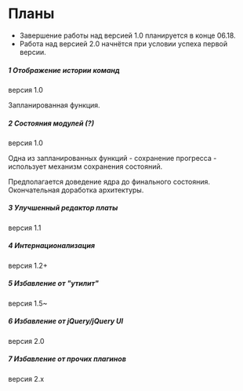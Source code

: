 # Планы

- Завершение работы над версией 1.0 планируется в конце 06.18.
- Работа над версией 2.0 начнётся при условии успеха первой версии.

##### 1 Отображение истории команд

версия 1.0

Запланированная функция.

##### 2 Состояния модулей (?)

версия 1.0

Одна из запланированных функций - сохранение прогресса - 
использует механизм сохранения состояний.

Предполагается доведение ядра до финального состояния.
Окончательная доработка архитектуры.

##### 3 Улучшенный редактор платы

версия 1.1

##### 4 Интернационализация

версия 1.2+

##### 5 Избавление от "утилит"

версия 1.5~

##### 6 Избавление от jQuery/jQuery UI

версия 2.0

##### 7 Избавление от прочих плагинов

версия 2.x